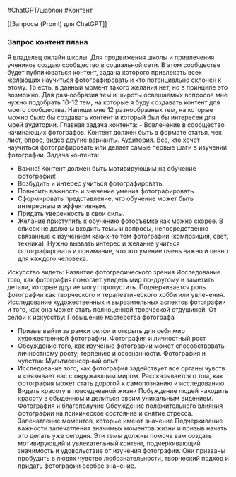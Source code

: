 #ChatGPT/шаблон  #Контент 

[[Запросы (Promt) для ChatGPT]]
### Запрос контент плана
Я владелец онлайн школы. Для продвижения школы и привлечения учеников создаю сообщество в социальной сети.
В этом сообществе будет публиковаться контент, задача которого привлекать всех желающих научиться фотографировать и кто потенциально склонен к этому. То есть, в данный момент такого желания нет, но в принципе это возможно.
Для разнообразия тем и широты освещаемых вопросов мне нужно подобрать 10-12 тем, на которые я буду создавать контент для моего сообщества.
Напиши мне 12 разнообразных тем, на которые можно было бы создавать контент и который был бы интересен для моей аудитории.
Главная задача контента: - Вовлечение в сообщество начинающих фотографов.
Контент должен быть в формате статья, чек лист, опрос, видео другие варианты.
Аудитория. Все, кто хочет научиться фотографировать или делает самые первые шаги в изучении фотографии.
Задача контента:
- Важно! Контент должен быть мотивирующим на обучение фотографии!
- Возбудить и интерес учиться фотографировать.
- Повысить важность и значение умения фотографировать.
- Сформировать представление, что обучение может быть интересным и эффективным.
- Придать уверенность в свои силы.
- Желание приступить к обучению фотосъемке как можно скорее.
В список не должны входить темы и вопросы, непосредственно связанные с изучением каких-то тем фотографии (композиция, свет, техника).
Нужно вызвать интерес и желание учиться фотографировать и понимание, что это умение очень важно и ценно для каждого человека.



Искусство видеть: Развитие фотографического зрения
Исследование того, как фотография помогает увидеть мир по-другому и заметить детали, которые другие могут пропустить.
Подчеркивается роль фотографии как творческого и терапевтического хобби или увлечения.
Исследование художественных и выразительных аспектов фотографии и того, как она может стать полноценной творческой отдушиной.
От селфи к искусству: Повышение мастерства фотографа
- Призыв выйти за рамки селфи и открыть для себя мир художественной фотографии.
Фотография и личностный рост
- Обсуждение того, как изучение фотографии может способствовать личностному росту, терпению и осознанности.
Фотография и чувства: Мультисенсорный опыт
- Исследование того, как фотография задействует все органы чувств и связывает нас с окружающим миром.
Рассказывается о том, как фотография может стать дорогой к самопознанию и исследованию.
Видеть красоту в повседневной жизни
Побуждение людей находить красоту в обыденном и делиться своим уникальным видением.
Фотография и благополучие
Обсуждение положительного влияния фотографии на психическое состояние и снятие стресса.
Запечатление моментов, которые имеют значение
Подчеркивание важности запечатления значимых моментов жизни и призыв начать это делать уже сегодня.
Эти темы должны помочь вам создать мотивирующий и увлекательный контент, подчеркивающий значимость и удовольствие от изучения фотографии. Они призваны пробудить в людях чувство любознательности, творческий подход и придать фотографии особое значение.